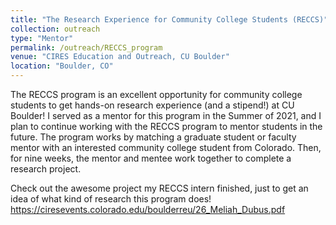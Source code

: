 ```yaml
---
title: "The Research Experience for Community College Students (RECCS)"
collection: outreach
type: "Mentor"
permalink: /outreach/RECCS_program
venue: "CIRES Education and Outreach, CU Boulder"
location: "Boulder, CO"
---
```


The RECCS program is an excellent opportunity for community college students to get hands-on research experience (and a stipend!) at CU Boulder!
I served as a mentor for this program in the Summer of 2021, and I plan to continue working with the RECCS program to mentor students in
the future. The program works by matching a graduate student or faculty mentor with an interested community college student from Colorado.
Then, for nine weeks, the mentor and mentee work together to complete a research project.

Check out the awesome project my RECCS intern finished, just to get an idea of what kind of research this program does!
https://ciresevents.colorado.edu/boulderreu/26_Meliah_Dubus.pdf

